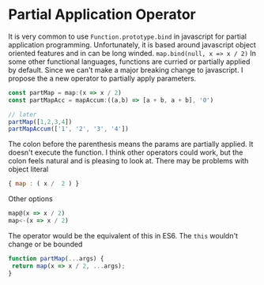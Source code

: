 # Partial Application Operator
It is very common to use `Function.prototype.bind` in javascript for partial application programming. Unfortunately, it is
based around javascript object oriented features and in can be long winded. `map.bind(null, x => x / 2)`
In some other functional languages, functions are curried or partially applied by default. Since we can't make a major breaking
change to javascript. I propose the a new operator to partially apply parameters.
```js
const partMap = map:(x => x / 2)
const partMapAcc = mapAccum:((a,b) => [a + b, a + b], '0')

// later
partMap([1,2,3,4])
partMapAccum(['1', '2', '3', '4'])
```
The colon before the parenthesis means the params are partially applied. It doesn't execute the function. I think other
operators could work, but the colon feels natural and is pleasing to look at. There may be problems with object literal
```js
{ map : ( x /  2 ) }
```

Other options
```js
map@(x => x / 2)
map<-(x => x / 2)
```

The operator would be the equivalent of this in ES6. The `this` wouldn't change or be bounded
```js
function partMap(...args) {
 return map(x => x / 2, ...args);
}
```